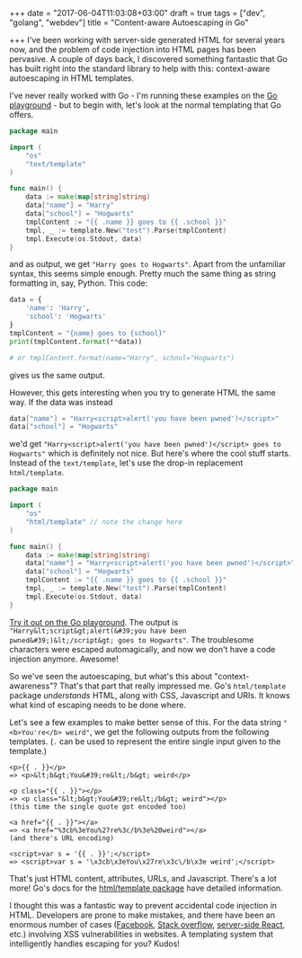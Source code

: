 +++
date = "2017-06-04T11:03:08+03:00"
draft = true
tags = ["dev", "golang", "webdev"]
title = "Content-aware Autoescaping in Go"

+++
I've been working with server-side generated HTML for several years now, and the problem of code injection into HTML pages has been pervasive. A couple of days back, I discovered something fantastic that Go has built right into the standard library to help with this: context-aware autoescaping in HTML templates.
<!--more-->

I've never really worked with Go - I'm running these examples on the [Go playground](https://play.golang.org) - but to begin with, let's look at the normal templating that Go offers.

```go
package main

import (
	"os"
	"text/template"
)

func main() {
	data := make(map[string]string)
	data["name"] = "Harry"
	data["school"] = "Hogwarts"
	tmplContent := "{{ .name }} goes to {{ .school }}"
	tmpl, _ := template.New("test").Parse(tmplContent)
	tmpl.Execute(os.Stdout, data)
}
```

and as output, we get `"Harry goes to Hogwarts"`. Apart from the unfamiliar syntax, this seems simple enough. Pretty much the same thing as string formatting in, say, Python. This code:

```python
data = {
    'name': 'Harry',
    'school': 'Hogwarts'
}
tmplContent = "{name} goes to {school}"
print(tmplContent.format(**data))

# or tmplContent.format(name="Harry", school="Hogwarts")
```

gives us the same output.

However, this gets interesting when you try to generate HTML the same way. If the data was instead

```go
data["name"] = "Harry<script>alert('you have been pwned')</script>"
data["school"] = "Hogwarts"
```

we'd get `"Harry<script>alert('you have been pwned')</script> goes to Hogwarts"` which is definitely not nice. But here's where the cool stuff starts. Instead of the `text/template`, let's use the drop-in replacement `html/template`.

```go
package main

import (
	"os"
	"html/template" // note the change here
)

func main() {
	data := make(map[string]string)
	data["name"] = "Harry<script>alert('you have been pwned')</script>"
	data["school"] = "Hogwarts"
	tmplContent := "{{ .name }} goes to {{ .school }}"
	tmpl, _ := template.New("test").Parse(tmplContent)
	tmpl.Execute(os.Stdout, data)
}
```

[Try it out on the Go playground](https://play.golang.org/p/wKSWLphKpC). The output is `"Harry&lt;script&gt;alert(&#39;you have been pwned&#39;)&lt;/script&gt; goes to Hogwarts"`. The troublesome characters were escaped automagically, and now we don't have a code injection anymore. Awesome!

So we've seen the autoescaping, but what's this about "context-awareness"? That's that part that really impressed me. Go's `html/template` package _understands_ HTML, along with CSS, Javascript and URIs. It knows what kind of escaping needs to be done where.

Let's see a few examples to make better sense of this. For the data string `"<b>You're</b> weird"`, we get the following outputs from the following templates. (`.` can be used to represent the entire single input given to the template.)

```
<p>{{ . }}</p>
=> <p>&lt;b&gt;You&#39;re&lt;/b&gt; weird</p>

<p class="{{ . }}"></p>
=> <p class="&lt;b&gt;You&#39;re&lt;/b&gt; weird"></p>
(this time the single quote got encoded too)

<a href="{{ . }}"></a>
=> <a href="%3cb%3eYou%27re%3c/b%3e%20weird"></a>
(and there's URL encoding)

<script>var s = '{{ . }}';</script>
=> <script>var s = '\x3cb\x3eYou\x27re\x3c\/b\x3e weird';</script>
```

That's just HTML content, attributes, URLs, and Javascript. There's a lot more! Go's docs for the [html/template package](https://golang.org/pkg/html/template/) have detailed information.

I thought this was a fantastic way to prevent accidental code injection in HTML. Developers are prone to make mistakes, and there have been an enormous number of cases ([Facebook](https://blog.detectify.com/2012/12/30/how-i-hacked-facebook-and-received-a-3500-usd-facebook-bug-bounty/), [Stack overflow](http://odedcoster.com/blog/2013/12/15/anatomy-of-a-xss-vulnerability-on-stack-overflow/), [server-side React](https://medium.com/node-security/the-most-common-xss-vulnerability-in-react-js-applications-2bdffbcc1fa0), etc.) involving XSS vulnerabilities in websites. A templating system that intelligently handles escaping for you? Kudos!
